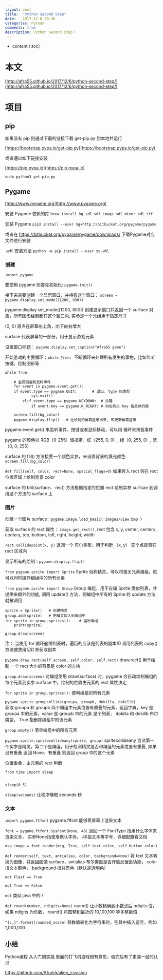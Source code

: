 ```yaml
---
layout: post
title:  "Python Second Step"
date:   2017-12-6 20:36
categories: Python
comments: true
description: Python Second Step！
---
```


* content
{:toc}

# 本文

[http://afra55.github.io/2017/12/6/python-second-step/](http://afra55.github.io/2017/12/6/python-second-step/)


# 项目

## pip

如果没有 pip 则通过下面的链接下载 get-pip.py 到本地并运行

[https://bootstrap.pypa.io/get-pip.py](https://bootstrap.pypa.io/get-pip.py)

或者通过如下链接安装

[https://pip.pypa.io](https://pip.pypa.io)

`sudo python3 get-pip.py`

## Pygame

[http://www.pygame.org](http://www.pygame.org)

安装 Pygame 依赖的库 `brew install hg sdl sdl_image sdl_mixer sdl_ttf`

安装 Pygame `pip3 install --user hg+http://bitbucket.org/pygame/pygame`

或者在 https://bitbucket.org/pygame/pygame/downloads/ 下载Pygame对应文件进行安装

.whl 安装方法 `python -m pip install --user xx.whl`

### 创建

`import pygame`

要使用 pygame 则要先初始化: `pygame.init()`

接下来需要创建一个显示窗口，并持有这个窗口： `screen = pygame.display.set_mode((1200, 800))`

pygame.display.set_mode((1200, 800)) 创建显示窗口并返回一个 surface 对象，所有图形绘制都在这个窗口内, 实参是一个元组用于指定尺寸

(0, 0) 原点在屏幕左上角，向下向右增大

surface 代表屏幕的一部分，用于显示游戏元素

设置窗口标题： `pygame.display.set_caption("Afra55 game")`

开始游戏的主要循环：`while True:`  不断循环来处理所有发生的事物，比如监听按键，绘制图形等

    while True:

        # 监视键盘和鼠标事件
        for event in pygame.event.get():
        if event.type == pygame.QUIT:       # 退出, type 指类型
                sys.exit() 
            elif event.type == pygame.KEYDOWN:  # 按键
                if event.key == pygame.K_RIGHT: # 向右箭头 key 指具体的键

        screen.fill(bg_color)
        pygame.display.flip()   # 让绘制的屏幕显示出来, 即更新屏幕显示

pygame.event.get() 来监听事件，按键或者鼠标移动，可以用 循环来捕捉事件

pygame 的颜色以 RGB（0-255）值指定，红（255, 0, 0）, 绿（0, 255, 0）, 蓝（0, 0, 255）

surface 的 fill() 方法接受一个颜色实参，来设置背景的填充颜色: `screen.fill(bg_color)`

`def fill(self, color, rect=None, special_flags=0)` 如果传入 rect 则在 rect 位置区域上绘制背景 color

surface 的 blit(surface， rect) 方法根据指定的位置 rect 绘制实参 surfcae 到调用这个方法的 surface 上

### 图片

创建一个图片 surface : `pygame.image.load_basic('images/view.bmp')`

获取 surface 的 rect 属性： `image.get_rect()`, rect 包含 x, y, center, centerx, centery, top, bottom, left, right, height, width

`rect.collidepoint(x, y)` 返回一个 布尔类型，用于判断 （x, y） 这个点是否在 rect 区域内

显示所有的绘制：`pygame.display.flip()`

`from pygame.sprite import Sprite` Sprite 俗称精灵，可以将相关元素编组，就可以同时操作编组中的所有元素

`from pygame.sprite import Group` Group 编组，用于存储 Sprite 类似列表，并提供来额外的功能, 调用 update() 方法，则编组中所有的 Sprite 的 update 方法就被调用

    sprite = Sprite()   # 创建精灵
    group.add(sprite)   # 把精灵加入到编组中
    for sprite in group.sprites():    # 遍历编组
        print(sprite)

    group.draw(screen)

注： 当使用 for 循环删除列表时，遍历的应该是列表的副本即 调用列表的 copy() 方法或使用切片来获取副本

`pygame.draw.rect(self.screen, self.color, self.rect)` draw.rect() 用于绘制 一个 rect 大小的背景是 color 的方块

`group.draw(screen)` 对编组使用 draw(surface) 时，pygame 会自动绘制编组的每个元素到实参 surface 中，绘制的位置由元素的 rect 属性决定

`for sprite in group.sprites():` 便利编组的所有元素

`pygame.sprite.groupcollide(groupa, groupb, dokilla, dokillb)`  
获取 groupa 和 groupb 两个编组中元素位置有重叠的元素，返回字典，key 是 groupa 中的元素，value 是 groupb 中的元素 是个列表， dokilla 和 dokillb 布尔类型， True 指删除编组中的该元素

`group.empty()` 清空编组中的所有元素

`pygame.sprite.spritecollideany(sprite, group)` 
spritecollideany 方法第一个实参是精灵，第二个是编组，用于检测精灵是否和编组的元素位置有重叠, 如果没有重叠 返回 None，有重叠 则返回 group 中的这个元素

位置重叠，由元素的 rect 判断

    from time import sleep


    sleep(0.5)

`sleep(seconds)`  让程序睡眠 seconds 秒

### 文本

`import pygame.ftfont` pygame.ftfont 能够再屏幕上渲染文本

`font = pygame.ftfont.SysFont(None, 48)` 返回一个 FontType 指用什么字体来渲染文本， 实参None指使用默认字体， 48指文本等字号，详细配置看文档

`msg_image = font.render(msg, True, self.text_color, self.button_color)`

`def render(self, text, antialias, color, background=None)` 
将 text 文本转换为图像，并返回图像 surface，antialias 布尔类型是否开启反锯齿功能， color 指文本颜色， background 指背景色（默认是透明色）

`not Flast == True`

`not True == False`

`not` 类似 java 中的 `!`

`def round(number, ndigits=None)` round() 让小数精确到小数点后 ndigits 位，如果 ndigits 为负数， round() 将圆整到最近的 10,100,100 等多整数倍

`"{:,}".format(rounded_score)` 将数值转化为字符串时，在其中插入逗号，例如 1,000,000

## 小结

Python编程 从入门到实践 里面的打飞机游戏很有意思，做完后有了更深一层的认识 

https://github.com/Afra55/alien_invasion











